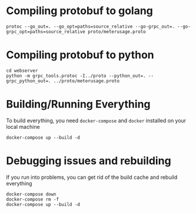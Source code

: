 # Compiling protobuf to golang

``` shell
protoc --go_out=. --go_opt=paths=source_relative --go-grpc_out=. --go-grpc_opt=paths=source_relative proto/meterusage.proto
```

# Compiling protobuf to python

``` shell
cd webserver
python -m grpc_tools.protoc -I../proto --python_out=. --grpc_python_out=. ../proto/meterusage.proto
```

# Building/Running Everything 

To build everything, you need `docker-compose` and `docker` installed on your local machine

``` shell
docker-compose up --build -d
```

# Debugging issues and rebuilding

If you run into problems, you can get rid of the build cache and rebuild everything

``` shell
docker-compose down
docker-compose rm -f
docker-compose up --build -d
```

